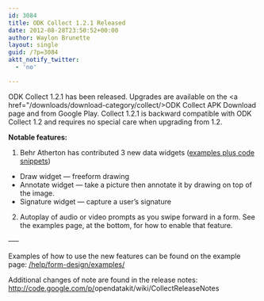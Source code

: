 ```yaml
---
id: 3084
title: ODK Collect 1.2.1 Released
date: 2012-08-28T23:50:52+00:00
author: Waylon Brunette
layout: single
guid: /?p=3084
aktt_notify_twitter:
  - 'no'

---
```

ODK Collect 1.2.1 has been released. Upgrades are available on the <a href="/downloads/download-category/collect/>ODK Collect APK Download</a> page and from Google Play. Collect 1.2.1 is backward compatible with ODK Collect 1.2 and requires no special care when upgrading from 1.2.

**Notable features:**

1) Behr Atherton has contributed 3 new data widgets ([examples plus code snippets](/help/form-design/examples/ "Examples"))

  * Draw widget &#8212; freeform drawing
  * Annotate widget &#8212; take a picture then annotate it by drawing on top of the image.
  * Signature widget &#8212; capture a user&#8217;s signature

2) Autoplay of audio or video prompts as you swipe forward in a form. See the examples page, at the bottom, for how to enable that feature.

&#8212;&#8211;

Examples of how to use the new features can be found on the example page: <a href="/help/form-design/examples/" target="_blank">/help/<wbr>form-design/examples/</wbr></a>

Additional changes of note are found in the release notes: <a href="http://code.google.com/p/opendatakit/wiki/CollectReleaseNotes" target="_blank">http://code.google.com/p/<wbr>opendatakit/wiki/<wbr>CollectReleaseNotes</wbr></wbr></a>

<div>
  <div id=":18a" data-tooltip="Show trimmed content">
    <img src="https://mail.google.com/mail/u/0/images/cleardot.gif" alt="" />
  </div>
</div>
